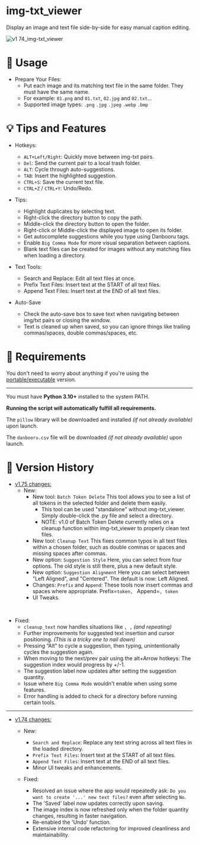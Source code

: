 [comment]: <> (CTRL+K V: Open preview side-by-side)

# img-txt_viewer
Display an image and text file side-by-side for easy manual caption editing.

![v1 74_img-txt_viewer](https://github.com/Nenotriple/img-txt_viewer/assets/70049990/7949c61d-c507-4dd2-934c-906feef3b9fe)

# 📝 Usage

- Prepare Your Files:
  - Put each image and its matching text file in the same folder. They must have the same name.
  - For example: `01.png` and `01.txt`, `02.jpg` and `02.txt`...
  - Supported image types: `.png` `.jpg` `.jpeg` `.webp` `.bmp`

# 💡 Tips and Features

- Hotkeys:
  - `ALT+Left/Right`: Quickly move between img-txt pairs.
  - `Del`: Send the current pair to a local trash folder.
  - `ALT`: Cycle through auto-suggestions.
  - `TAB`: Insert the highlighted suggestion.
  - `CTRL+S`: Save the current text file.
  - `CTRL+Z` / `CTRL+Y`: Undo/Redo.

- Tips:
  - Highlight duplicates by selecting text.
  - Right-click the directory button to copy the path.
  - Middle-click the directory button to open the folder.
  - Right-click or Middle-click the displayed image to open its folder.
  - Get autocomplete suggestions while you type using Danbooru tags.
  - Enable `Big Comma Mode` for more visual separation between captions.
  - Blank text files can be created for images without any matching files when loading a directory.

- Text Tools:
  - Search and Replace: Edit all text files at once.
  - Prefix Text Files: Insert text at the START of all text files.
  - Append Text Files: Insert text at the END of all text files.

 - Auto-Save
   - Check the auto-save box to save text when navigating between img/txt pairs or closing the window.
   - Text is cleaned up when saved, so you can ignore things like trailing commas/spaces, double commas/spaces, etc.

# 🚩 Requirements

You don't need to worry about anything if you're using the [portable/executable](https://github.com/Nenotriple/img-txt_viewer/releases?q=executable&expanded=true) version.

___

You must have **Python 3.10+** installed to the system PATH.

**Running the script will automatically fulfill all requirements.**

The `pillow` library will be downloaded and installed *(if not already available)* upon launch.

The `danbooru.csv` file will be downloaded *(if not already available)* upon launch.

# 📜 Version History

- [v1.75 changes:](https://github.com/Nenotriple/img-txt_viewer/releases/tag/v1.75)
  - New:
    - New tool: `Batch Token Delete` This tool allows you to see a list of all tokens in the selected folder and delete them easily.
      - This tool can be used "standalone" without img-txt_viewer. Simply double-click the .py file and select a directory.
      - NOTE: v1.0 of Batch Token Delete currently relies on a cleanup function within img-txt_viewer to properly clean text files.
    - New tool: `Cleanup Text` This fixes common typos in all text files within a chosen folder, such as double commas or spaces and missing spaces after commas.
    - New option: `Suggestion Style` Here, you can select from four options. The old style is still there, plus a new default style.
    - New option: `Suggestion Alignment` Here you can select between "Left Aligned", and "Centered". The default is now: Left Aligned.
    - Changes: `Prefix` and `Append`: These tools now insert commas and spaces where appropriate. Prefix=`token, ` Append=`, token`
    - UI Tweaks.

<br>

  - Fixed:
    - `cleanup_text` now handles situations like `, ,` *(and repeating)*
    - Further improvements for suggested text insertion and cursor positioning. *(This is a tricky one to nail down)*
    - Pressing “Alt” to cycle a suggestion, then typing, unintentionally cycles the suggestion again.
    - When moving to the next/prev pair using the alt+Arrow hotkeys: The suggestion index would progress by +/-1.
    - The suggestion label now updates after setting the suggestion quantity.
    - Issue where `Big Comma Mode` wouldn't enable when using some features.
    - Error handling is added to check for a directory before running certain tools.

___

- [v1.74 changes:](https://github.com/Nenotriple/img-txt_viewer/releases/tag/v1.74)
  - New:
    - `Search and Replace`: Replace any text string across all text files in the loaded directory.
    - `Prefix Text Files`: Insert text at the START of all text files.
    - `Append Text Files`: Insert text at the END of all text files.
    - Minor UI tweaks and enhancements.

  - Fixed:
    - Resolved an issue where the app would repeatedly ask: `Do you want to create '...' new text files?` even after selecting `No`.
    - The 'Saved' label now updates correctly upon saving.
    - The image index is now refreshed only when the folder quantity changes, resulting in faster navigation.
    - Re-enabled the 'Undo' function.
    - Extensive internal code refactoring for improved cleanliness and maintainability.
